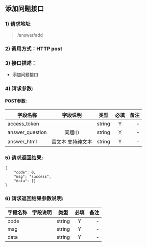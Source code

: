 

## 添加问题接口

### 1) 请求地址

> /answer/add

### 2) 调用方式：HTTP post

### 3) 接口描述：

* 添加问题接口

### 4) 请求参数:


#### POST参数:
|字段名称       |字段说明         |类型            |必填            |备注     |
| -------------|:--------------:|:--------------:|:--------------:| ------:|
|access_token||string|Y|-|
|answer_question|问题ID|string|Y|-|
|answer_html|富文本 支持纯文本|string|Y|-|



### 5) 请求返回结果:

```
{
    "code": 0,
    "msg": "success",
    "data": []
}
```


### 6) 请求返回结果参数说明:
|字段名称       |字段说明         |类型            |必填            |备注     |
| -------------|:--------------:|:--------------:|:--------------:| ------:|
|code||string|Y|-|
|msg||string|Y|-|
|data||string|Y|-|

